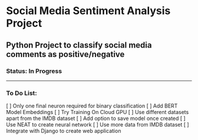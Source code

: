 # Social Media Sentiment Analysis Project
Python Project to classify social media comments as positive/negative
---
### Status: In Progress
---
### To Do List:
[ ] Only one final neuron required for binary classification
[ ] Add BERT Model Embeddings
[ ] Try Training On Cloud GPU
[ ] Use different datasets apart from the IMDB dataset
[ ] Add option to save model once created
[ ] Use NEAT to create neural network
[ ] Use more data from IMDB dataset
[ ] Integrate with Django to create web application